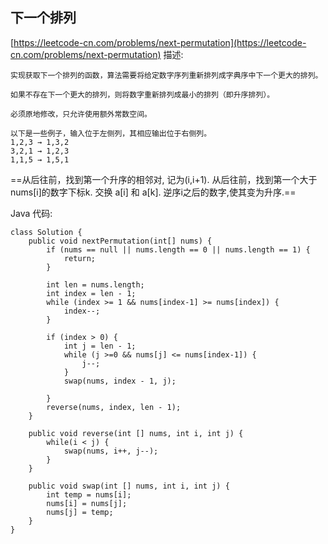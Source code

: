 ## 下一个排列
[https://leetcode-cn.com/problems/next-permutation](https://leetcode-cn.com/problems/next-permutation)
描述:
```
实现获取下一个排列的函数，算法需要将给定数字序列重新排列成字典序中下一个更大的排列。

如果不存在下一个更大的排列，则将数字重新排列成最小的排列（即升序排列）。

必须原地修改，只允许使用额外常数空间。

以下是一些例子，输入位于左侧列，其相应输出位于右侧列。
1,2,3 → 1,3,2
3,2,1 → 1,2,3
1,1,5 → 1,5,1
```
==从后往前，找到第一个升序的相邻对, 记为(i,i+1). 从后往前，找到第一个大于nums[i]的数字下标k.
交换 a[i] 和 a[k].
逆序i之后的数字,使其变为升序.==

Java 代码:
```
class Solution {
    public void nextPermutation(int[] nums) {
        if (nums == null || nums.length == 0 || nums.length == 1) {
            return;
        }

        int len = nums.length;
        int index = len - 1;
        while (index >= 1 && nums[index-1] >= nums[index]) {
            index--;
        }

        if (index > 0) {
            int j = len - 1;
            while (j >=0 && nums[j] <= nums[index-1]) {
                j--;
            }
            swap(nums, index - 1, j);

        }
        reverse(nums, index, len - 1);
    }

    public void reverse(int [] nums, int i, int j) {
        while(i < j) {
            swap(nums, i++, j--);
        }
    }

    public void swap(int [] nums, int i, int j) {
        int temp = nums[i];
        nums[i] = nums[j];
        nums[j] = temp;
    }
}
```
